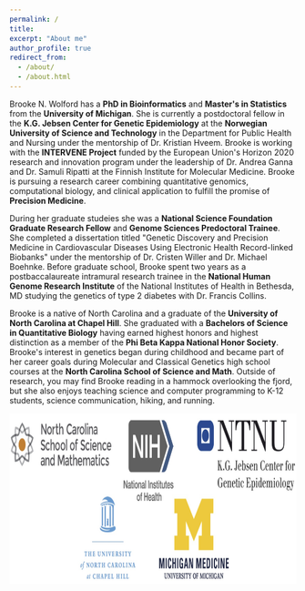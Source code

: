 ```yaml
---
permalink: /
title:
excerpt: "About me"
author_profile: true
redirect_from: 
  - /about/
  - /about.html
---
```

 
Brooke N. Wolford has a **PhD in Bioinformatics** and **Master's in Statistics** from the **University of Michigan**. She is currently a postdoctoral fellow in the **K.G. Jebsen Center for Genetic Epidemiology** at the **Norwegian University of Science and Technology** in the Department for Public Health and Nursing under the mentorship of Dr. Kristian Hveem. Brooke is working with the **INTERVENE Project** funded by the European Union's Horizon 2020 research and innovation program under the leadership of Dr. Andrea Ganna and Dr. Samuli Ripatti at the Finnish Institute for Molecular Medicine. Brooke is pursuing a research career combining quantitative genomics, computational biology, and clinical application to fulfill the promise of **Precision Medicine**. 

During her graduate studeies she was a **National Science Foundation Graduate Research Fellow** and **Genome Sciences Predoctoral Trainee**. She completed a dissertation titled "Genetic Discovery and Precision Medicine in Cardiovascular Diseases Using Electronic Health Record-linked Biobanks" under the mentorship of Dr. Cristen Willer and Dr. Michael Boehnke. Before graduate school, Brooke spent two years as a postbaccalaureate intramural research trainee in the **National Human Genome Research Institute** of the National Institutes of Health in Bethesda, MD studying the genetics of type 2 diabetes with Dr. Francis Collins. 

Brooke is a native of North Carolina and a graduate of the **University of North Carolina at Chapel Hill**. She graduated with a **Bachelors of Science in Quantitative Biology** having earned highest honors and highest distinction as a member of the **Phi Beta Kappa National Honor Society**. Brooke's interest in genetics began during childhood and became part of her career goals during Molecular and Classical Genetics high school courses at the **North Carolina School of Science and Math**. Outside of research, you may find Brooke reading in a hammock overlooking the fjord, but she also enjoys teaching science and computer programming to K-12 students, science communication, hiking, and running.  
  
  
<center><img src="/images/logos.jpg" height="300"></center>  


